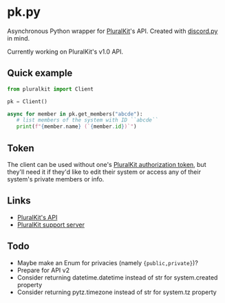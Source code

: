 # pk.py

Asynchronous Python wrapper for [PluralKit](https://pluralkit.me/)'s API. Created with [discord.py](https://github.com/Rapptz/discord.py) in mind.

Currently working on PluralKit's v1.0 API.

## Quick example

```python
from pluralkit import Client

pk = Client()

async for member in pk.get_members("abcde"):
   # list members of the system with ID ``abcde``
   print(f"{member.name} (`{member.id})`")
```

## Token

The client can be used without one's [PluralKit authorization token](https://pluralkit.me/api/#authentication), but they'll need it if they'd like to edit their system or access any of their system's private members or info.

## Links

* [PluralKit's API](https://pluralkit.me/)
* [PluralKit support server](https://discord.gg/PczBt78)

## Todo

* Maybe make an Enum for privacies (namely `{public,private}`)?
* Prepare for API v2
* Consider returning datetime.datetime instead of str for system.created property
* Consider returning pytz.timezone instead of str for system.tz property

